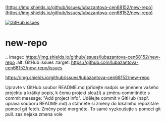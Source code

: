  [https://img.shields.io/github/issues/lubazantova-cen68152/new-repo](https://img.shields.io/github/issues/lubazantova-cen68152/new-repo)
 
 <a href="https://github.com/lubazantova-cen68152/new-repo/issues"><img alt="GitHub issues" src="https://img.shields.io/github/issues/lubazantova-cen68152/new-repo"></a>
# new-repo

.. image:: https://img.shields.io/github/issues/lubazantova-cen68152/new-repo   :alt: GitHub issues   :target: https://github.com/lubazantova-cen68152/new-repo/issues

https://img.shields.io/github/issues/lubazantova-cen68152/new-repo

Upravte v GitHub soubor README.md (přidejte nadpis se jménem vašeho projektu a krátký popis, k čemu projekt slouží) a změnu commitněte s commit message: "Add project info".
Udělejte commit v GitHub (např. úprava souboru README.md) a stáhněte si změny do lokálního repozitáře pomocí git fetch. Změny poté mergněte. To samé vyzkoušejte s pomocí git pull.
zas nejaka zmena vole
